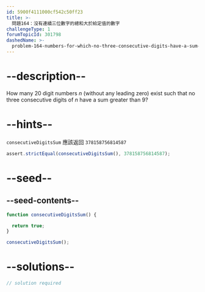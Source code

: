 ```yaml
---
id: 5900f4111000cf542c50ff23
title: >-
  問題164：沒有連續三位數字的總和大於給定值的數字
challengeType: 1
forumTopicId: 301798
dashedName: >-
  problem-164-numbers-for-which-no-three-consecutive-digits-have-a-sum-greater-than-a-given-value
---
```


# --description--

How many 20 digit numbers $n$ (without any leading zero) exist such that no three consecutive digits of $n$ have a sum greater than 9?

# --hints--

`consecutiveDigitsSum` 應該返回 `378158756814587`

```js
assert.strictEqual(consecutiveDigitsSum(), 378158756814587);
```

# --seed--

## --seed-contents--

```js
function consecutiveDigitsSum() {

  return true;
}

consecutiveDigitsSum();
```

# --solutions--

```js
// solution required
```
